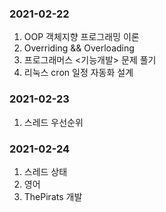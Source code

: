 ### 2021-02-22 
1. OOP 객체지향 프로그래밍 이론
2. Overriding && Overloading 
3. 프로그래머스 <기능개발> 문제 풀기
4. 리눅스 cron 일정 자동화 설계


### 2021-02-23 
1. 스레드 우선순위

### 2021-02-24
1. 스레드 상태
2. 영어
3. ThePirats 개발
